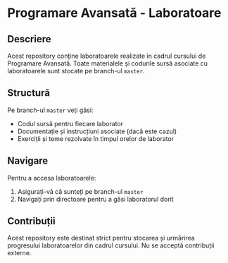 # Programare Avansată - Laboratoare

## Descriere

Acest repository conține laboratoarele realizate în cadrul cursului de Programare Avansată. Toate materialele și codurile sursă asociate cu laboratoarele sunt stocate pe branch-ul `master`.

## Structură

Pe branch-ul `master` veți găsi:

- Codul sursă pentru fiecare laborator
- Documentație și instrucțiuni asociate (dacă este cazul)
- Exerciții și teme rezolvate în timpul orelor de laborator

## Navigare

Pentru a accesa laboratoarele:

1. Asigurați-vă că sunteți pe branch-ul `master`
2. Navigați prin directoare pentru a găsi laboratorul dorit

## Contribuții

Acest repository este destinat strict pentru stocarea și urmărirea progresului laboratoarelor din cadrul cursului. Nu se acceptă contribuții externe.
